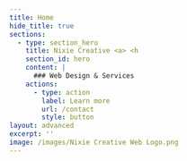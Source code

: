 ```yaml
---
title: Home
hide_title: true
sections:
  - type: section_hero
    title: Nixie Creative <a> <h
    section_id: hero
    content: |
      ### Web Design & Services 
    actions:
      - type: action
        label: Learn more
        url: /contact
        style: button
layout: advanced
excerpt: ''
image: /images/Nixie Creative Web Logo.png
---
```

